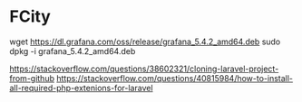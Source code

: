# FCity

wget https://dl.grafana.com/oss/release/grafana_5.4.2_amd64.deb
sudo dpkg -i grafana_5.4.2_amd64.deb

https://stackoverflow.com/questions/38602321/cloning-laravel-project-from-github
https://stackoverflow.com/questions/40815984/how-to-install-all-required-php-extenions-for-laravel
